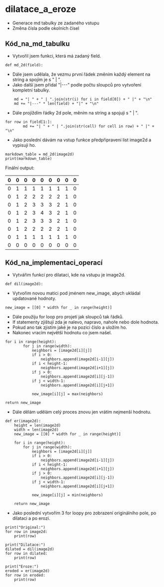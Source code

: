 # dilatace_a_eroze

- Generace md tabulky ze zadaného vstupu
- Změna čísla podle okolních čísel

## Kód_na_md_tabulku
- Vytvořil jsem funkci, která má zadaný field.
```
def md_2d(field):
```
- Dále jsem udělala, že vezmu první řádek změním každý element na string a spojím je s " | ".
- Jako další jsem přidal "|---" podle počtu sloupců pro vytvoření kompletní tabulky.
```
    md = "| " + " | ".join(str(i) for i in field[0]) + " |" + "\n"
    md += "|---" * len(field) + "|" + "\n"
```
- Dále projíždím řádky 2d pole, měním na string a spojuji s " | ".
```
for row in field[1:]:
        md += "| " + " | ".join(str(cell) for cell in row) + " |" + "\n"
```
- Jako poslední dávám na vstup funkce předpřipravení list image2d a vypisuji ho.
```
markdown_table = md_2d(image2d)
print(markdown_table)
```
Finální output:

| 0 | 0 | 0 | 0 | 0 | 0 | 0 | 0 | 0 |
|---|---|---|---|---|---|---|---|---|
| 0 | 1 | 1 | 1 | 1 | 1 | 1 | 1 | 0 |
| 0 | 1 | 2 | 2 | 2 | 2 | 2 | 1 | 0 |
| 0 | 1 | 2 | 3 | 3 | 3 | 2 | 1 | 0 |
| 0 | 1 | 2 | 3 | 4 | 3 | 2 | 1 | 0 |
| 0 | 1 | 2 | 3 | 3 | 3 | 2 | 1 | 0 |
| 0 | 1 | 2 | 2 | 2 | 2 | 2 | 1 | 0 |
| 0 | 1 | 1 | 1 | 1 | 1 | 1 | 1 | 0 |
| 0 | 0 | 0 | 0 | 0 | 0 | 0 | 0 | 0 |

## Kód_na_implementaci_operací
- Vytvářim funkci pro dilataci, kde na vstupu je image2d.
```
def dil(image2d):
```
- Vytvořim novou matici pod jménem new_image, abych ukládal updatované hodnoty.
```
new_image = [[0] * width for _ in range(height)]
```
- Dále použiju for loop pro projetí jak sloupců tak řádků.
- If statementy zjištují zda je nalevo, napravo, nahoře nebo dole hodnota.
- Pokud ano tak zjistím jaké je na pozici číslo a uložím ho.
- Nakonec vracím největší hodnotu co jsem našel.
```
for i in range(height):
        for j in range(width):
            neighbors = [image2d[i][j]]
            if i > 0: 
                neighbors.append(image2d[i-1][j]) 
            if i < height-1: 
                neighbors.append(image2d[i+1][j])  
            if j > 0: 
                neighbors.append(image2d[i][j-1])  
            if j < width-1: 
                neighbors.append(image2d[i][j+1])  

            new_image[i][j] = max(neighbors)

return new_image
```
- Dále dělám udělám celý proces znovu jen vrátím nejmenší hodnotu.
```
def er(image2d):
    height = len(image2d)
    width = len(image2d)
    new_image = [[0] * width for _ in range(height)]

    for i in range(height):
        for j in range(width):
            neighbors = [image2d[i][j]]
            if i > 0: 
                neighbors.append(image2d[i-1][j])  
            if i < height-1: 
                neighbors.append(image2d[i+1][j])  
            if j > 0: 
                neighbors.append(image2d[i][j-1]) 
            if j < width-1: 
                neighbors.append(image2d[i][j+1])  

            new_image[i][j] = min(neighbors)  

    return new_image
```
- Jako poslední vytvořím 3 for loopy pro zobrazení originálního pole, po dilataci a po erozi.
```
print("Original:")
for row in image2d:
    print(row)

print("Dilatace:")
dilated = dil(image2d)
for row in dilated:
    print(row)

print("Eroze:")
eroded = er(image2d)
for row in eroded:
    print(row)
```
